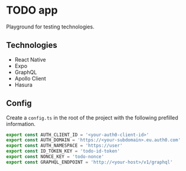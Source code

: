 # TODO app

Playground for testing technologies.

## Technologies

- React Native
- Expo
- GraphQL
- Apollo Client
- Hasura

## Config

Create a `config.ts` in the root of the project with the following prefilled information.

```js
export const AUTH_CLIENT_ID = '<your-auth0-client-id>'
export const AUTH_DOMAIN = 'https://<your-subdomain>.eu.auth0.com'
export const AUTH_NAMESPACE = 'https://user'
export const ID_TOKEN_KEY = 'todo-id-token'
export const NONCE_KEY = 'todo-nonce'
export const GRAPHQL_ENDPOINT = 'http://<your-host>/v1/graphql'
```
